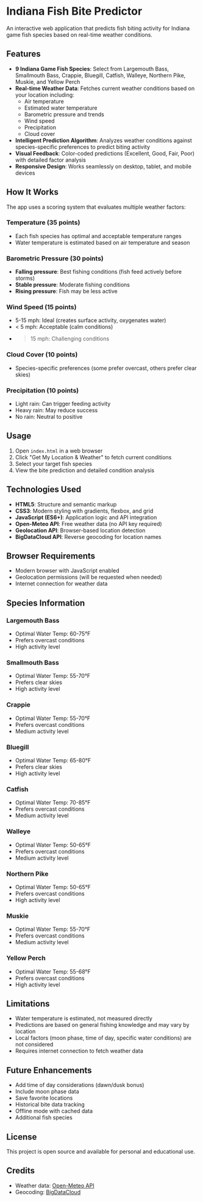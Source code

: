 # Indiana Fish Bite Predictor

An interactive web application that predicts fish biting activity for Indiana game fish species based on real-time weather conditions.

## Features

- **9 Indiana Game Fish Species**: Select from Largemouth Bass, Smallmouth Bass, Crappie, Bluegill, Catfish, Walleye, Northern Pike, Muskie, and Yellow Perch
- **Real-time Weather Data**: Fetches current weather conditions based on your location including:
  - Air temperature
  - Estimated water temperature
  - Barometric pressure and trends
  - Wind speed
  - Precipitation
  - Cloud cover
- **Intelligent Prediction Algorithm**: Analyzes weather conditions against species-specific preferences to predict biting activity
- **Visual Feedback**: Color-coded predictions (Excellent, Good, Fair, Poor) with detailed factor analysis
- **Responsive Design**: Works seamlessly on desktop, tablet, and mobile devices

## How It Works

The app uses a scoring system that evaluates multiple weather factors:

### Temperature (35 points)
- Each fish species has optimal and acceptable temperature ranges
- Water temperature is estimated based on air temperature and season

### Barometric Pressure (30 points)
- **Falling pressure**: Best fishing conditions (fish feed actively before storms)
- **Stable pressure**: Moderate fishing conditions
- **Rising pressure**: Fish may be less active

### Wind Speed (15 points)
- 5-15 mph: Ideal (creates surface activity, oxygenates water)
- < 5 mph: Acceptable (calm conditions)
- > 15 mph: Challenging conditions

### Cloud Cover (10 points)
- Species-specific preferences (some prefer overcast, others prefer clear skies)

### Precipitation (10 points)
- Light rain: Can trigger feeding activity
- Heavy rain: May reduce success
- No rain: Neutral to positive

## Usage

1. Open `index.html` in a web browser
2. Click "Get My Location & Weather" to fetch current conditions
3. Select your target fish species
4. View the bite prediction and detailed condition analysis

## Technologies Used

- **HTML5**: Structure and semantic markup
- **CSS3**: Modern styling with gradients, flexbox, and grid
- **JavaScript (ES6+)**: Application logic and API integration
- **Open-Meteo API**: Free weather data (no API key required)
- **Geolocation API**: Browser-based location detection
- **BigDataCloud API**: Reverse geocoding for location names

## Browser Requirements

- Modern browser with JavaScript enabled
- Geolocation permissions (will be requested when needed)
- Internet connection for weather data

## Species Information

### Largemouth Bass
- Optimal Water Temp: 60-75°F
- Prefers overcast conditions
- High activity level

### Smallmouth Bass
- Optimal Water Temp: 55-70°F
- Prefers clear skies
- High activity level

### Crappie
- Optimal Water Temp: 55-70°F
- Prefers overcast conditions
- Medium activity level

### Bluegill
- Optimal Water Temp: 65-80°F
- Prefers clear skies
- High activity level

### Catfish
- Optimal Water Temp: 70-85°F
- Prefers overcast conditions
- Medium activity level

### Walleye
- Optimal Water Temp: 50-65°F
- Prefers overcast conditions
- Medium activity level

### Northern Pike
- Optimal Water Temp: 50-65°F
- Prefers overcast conditions
- High activity level

### Muskie
- Optimal Water Temp: 55-70°F
- Prefers overcast conditions
- Medium activity level

### Yellow Perch
- Optimal Water Temp: 55-68°F
- Prefers overcast conditions
- High activity level

## Limitations

- Water temperature is estimated, not measured directly
- Predictions are based on general fishing knowledge and may vary by location
- Local factors (moon phase, time of day, specific water conditions) are not considered
- Requires internet connection to fetch weather data

## Future Enhancements

- Add time of day considerations (dawn/dusk bonus)
- Include moon phase data
- Save favorite locations
- Historical bite data tracking
- Offline mode with cached data
- Additional fish species

## License

This project is open source and available for personal and educational use.

## Credits

- Weather data: [Open-Meteo API](https://open-meteo.com/)
- Geocoding: [BigDataCloud](https://www.bigdatacloud.com/)
